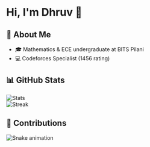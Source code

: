 # Hi, I'm Dhruv 👋  


## 🚀 About Me
- 🎓 Mathematics & ECE undergraduate at BITS Pilani  
- 💻 Codeforces Specialist (1456 rating)

## 📊 GitHub Stats
![Stats](https://github-readme-stats.vercel.app/api?username=dhruv8642&show_icons=true&theme=tokyonight)  
![Streak](https://github-readme-streak-stats.herokuapp.com/?user=dhruv8642&theme=tokyonight)

## 🐍 Contributions
![Snake animation](https://github.com/dhruv8642/dhruv8642/blob/output/github-contribution-grid-snake.svg)
